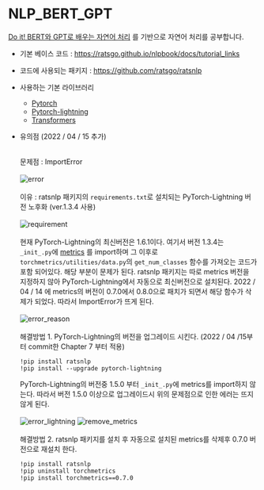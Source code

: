 # NLP_BERT_GPT
[Do it! BERT와 GPT로 배우는 자연어 처리](http://www.easyspub.co.kr/20_Menu/BookView/B001/481/PUB) 를 기반으로 자연어 처리를 공부합니다.

 - 기본 베이스 코드 : https://ratsgo.github.io/nlpbook/docs/tutorial_links
 - 코드에 사용되는 패키지 : https://github.com/ratsgo/ratsnlp
 - 사용하는 기본 라이브러리
   - [Pytorch](https://pytorch.org/docs/stable/torch.html)
   - [Pytorch-lightning](https://pytorch-lightning.readthedocs.io/en/latest/api_references.html)
   - [Transformers](https://huggingface.co/docs/transformers/index)

 
- 유의점 (2022 / 04 / 15 추가)<br><br>

   문제점 : ImportError<br><br>
![error](https://user-images.githubusercontent.com/86700191/163578418-40cbbee6-2eba-4192-b2c2-67c77f4fda5b.PNG)
<br><br>
이유 : ratsnlp 패키지의 `requirements.txt`로 설치되는 PyTorch-Lightning 버전 노후화 (ver.1.3.4 사용)<br><br>
![requirement](https://user-images.githubusercontent.com/86700191/163578709-68fb1b38-bb38-4e0d-a12f-e7dde3a80d4c.PNG)
<br><br>
현재 PyTorch-Lightning의 최신버전은 1.6.1이다. 여기서 버전 1.3.4는 `_init_.py`에 [metrics](https://github.com/PyTorchLightning/metrics) 를 import하며 그 이후로
`torchmetrics/utilities/data.py`의 `get_num_classes` 함수를 가져오는 코드가 포함 되어있다. 해당 부분이 문제가 된다. ratsnlp 패키지는 따로 metrics 버전을 지정하지 않아 PyTorch-Lightning에서 자동으로 최신버전으로 설치된다.
2022 / 04 / 14 에 metrics의 버전이 0.7.0에서 0.8.0으로 패치가 되면서 
해당 함수가 삭제가 되었다. 따라서 ImportError가 뜨게 된다.<br><br>
![error_reason](https://user-images.githubusercontent.com/86700191/163580686-71c217f2-d30a-46df-8e7b-90aa49e14359.PNG)
<br><br>
해결방법 1. PyTorch-Lightning의 버전을 업그레이드 시킨다. (2022 / 04 /15부터 commit한 Chapter 7 부터 적용)
    ```consol
    !pip install ratsnlp
    !pip install --upgrade pytorch-lightning
    ```

    PyTorch-Lightning의 버전중 1.5.0 부터 `_init_.py`에 metrics를 import하지 않는다. 따라서 버전 1.5.0 이상으로 업그레이드시 위의 문제점으로 인한 에러는 뜨지 않게 된다.<br><br>
![error_lightning](https://user-images.githubusercontent.com/86700191/163581290-1387d3da-599a-45fc-afd6-5b2be8c17ead.PNG)
![remove_metrics](https://user-images.githubusercontent.com/86700191/163581272-e00025b7-f932-40f5-9593-8a1bbb2c447c.PNG)
<br><br>
해결방법 2. ratsnlp 패키지를 설치 후 자동으로 설치된 metrics를 삭제후 0.7.0 버전으로 재설치 한다.
    ```consol
    !pip install ratsnlp
    !pip uninstall torchmetrics
    !pip install torchmetrics==0.7.0
    ```